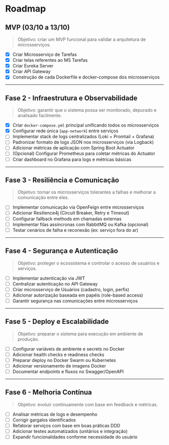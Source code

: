 # Roadmap

## MVP (03/10 a 13/10)
> Objetivo: criar um MVP funcional para validar a arquitetura de microsserviços.

- [x] Criar Microsserviço de Tarefas
- [x] Criar telas referentes ao MS Tarefas
- [x] Criar Eureka Server
- [x] Criar API Gateway
- [x] Construção de cada Dockerfile e docker-compose dos microsserviços

---

## Fase 2 - Infraestrutura e Observabilidade
> Objetivo: garantir que o sistema possa ser monitorado, depurado e analisado facilmente.

- [x] Criar `docker-compose.yml` principal unificando todos os microsserviços
- [x] Configurar rede única (`app-network`) entre serviços
- [ ] Implementar stack de logs centralizados (Loki + Promtail + Grafana)
- [ ] Padronizar formato de logs JSON nos microsserviços (via Logback)
- [ ] Adicionar métricas de aplicação com Spring Boot Actuator
- [ ] (Opcional) Configurar Prometheus para coletar métricas do Actuator
- [ ] Criar dashboard no Grafana para logs e métricas básicas

---

## Fase 3 - Resiliência e Comunicação
> Objetivo: tornar os microsserviços tolerantes a falhas e melhorar a comunicação entre eles.

- [ ] Implementar comunicação via OpenFeign entre microsserviços
- [ ] Adicionar Resilience4j (Circuit Breaker, Retry e Timeout)
- [ ] Configurar fallback methods em chamadas externas
- [ ] Implementar filas assíncronas com RabbitMQ ou Kafka (opcional)
- [ ] Testar cenários de falha e reconexão (ex: serviço fora do ar)

---

## Fase 4 - Segurança e Autenticação
> Objetivo: proteger o ecossistema e controlar o acesso de usuários e serviços.

- [ ] Implementar autenticação via JWT
- [ ] Centralizar autenticação no API Gateway
- [ ] Criar microsserviço de Usuários (cadastro, login, perfis)
- [ ] Adicionar autorização baseada em papéis (role-based access)
- [ ] Garantir segurança nas comunicações entre microsserviços

---

## Fase 5 - Deploy e Escalabilidade
> Objetivo: preparar o sistema para execução em ambiente de produção.

- [ ] Configurar variáveis de ambiente e secrets no Docker
- [ ] Adicionar health checks e readiness checks
- [ ] Preparar deploy no Docker Swarm ou Kubernetes
- [ ] Adicionar versionamento de imagens Docker
- [ ] Documentar endpoints e fluxos no Swagger/OpenAPI

---

## Fase 6 - Melhoria Contínua
> Objetivo: evoluir continuamente com base em feedback e métricas.

- [ ] Analisar métricas de logs e desempenho
- [ ] Corrigir gargalos identificados
- [ ] Refatorar serviços com base em boas práticas DDD
- [ ] Adicionar testes automatizados (unitários e integração)
- [ ] Expandir funcionalidades conforme necessidade do usuário
